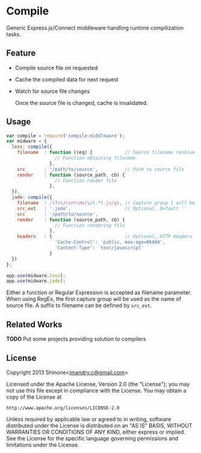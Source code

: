 Compile
=======

Generic Express.js/Connect middleware handling runtime compilization tasks.

Feature
-------

* Compile source file on requested

* Cache the compiled data for next request

* Watch for source file changes

  Once the source file is changed, cache is invalidated.

Usage
-----

```javascript
var compile = require('compile-middleware');
var midware = {
  less: compile({
    filename  : function (req) {            // Source filename resolve
                  // Function obtaining filename 
                },
    src       : '/path/to/source',          // Path to source file
    render    : function (source_path, cb) {
                  // Function render file 
                },
  }),
  jade: compile({
    filename  : /(?=\/runtime)\/(.*).js/gi, // Capture group 1 will be used
    src_ext   : '.jade',                    // Optional, Default ''
    src       : '/path/to/source',
    render    : function (source_path, cb) {
                  // Function rendering file
                },
    headers   : {                           // Optional, HTTP Headers
                  'Cache-Control': 'public, max-age=86400',
                  'Content-Type': 'text/javascript' 
                }
  })
};

app.use(midware.less);
app.use(midware.jade);
```

Either a function or Regular Expression is accepted as filename parameter.
When using RegEx, the first capture group will be used as the name of source
file. A suffix to filename can be defined by `src_ext`.

Related Works
-------------

**TODO** Put some projects providing solution to compilers

License
-------

Copyright 2013 Shinone&lt;imandry.c@gmail.com&gt;

Licensed under the Apache License, Version 2.0 (the "License");
you may not use this file except in compliance with the License.
You may obtain a copy of the License at

    http://www.apache.org/licenses/LICENSE-2.0

Unless required by applicable law or agreed to in writing, software
distributed under the License is distributed on an "AS IS" BASIS,
WITHOUT WARRANTIES OR CONDITIONS OF ANY KIND, either express or implied.
See the License for the specific language governing permissions and 
limitations under the License.


